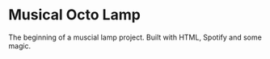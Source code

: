 # Musical Octo Lamp

The beginning of a muscial lamp project. Built with HTML, Spotify and some magic.

